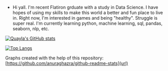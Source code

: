 -  Hi yall. I'm recent Flatiron grduate with a study in Data Science. I have hopes of using my skills to make this world a better and fun place to live in. 
Right now, I'm interested in games and being "healthy". Struggle is super real.
I'm currently learning python, machine learning, sql, pandas, seaborn, nlp, etc.

[![Quayla's GitHub stats](https://github-readme-stats.vercel.app/api?username=halmonchaquayla&show_icons=true&theme=radical)](https://github.com/halmonchaquayla/github-readme-stats)

[![Top Langs](https://github-readme-stats.vercel.app/api/top-langs/?username=halmonchaquayla)](https://github.com/halmonchaquayla/github-readme-stats)

Graphs created with the help of this repository: [https://github.com/anuraghazra/github-readme-stats](url)

